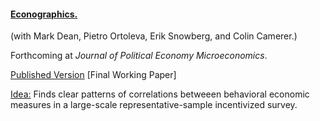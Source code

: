 ---
---

#### [Econographics.](https://www.journals.uchicago.edu/doi/full/10.1086/723044)

(with Mark Dean, Pietro Ortoleva, Erik Snowberg, and Colin Camerer.)

Forthcoming at _Journal of Political Economy Microeconomics_.

[Published Version](https://www.journals.uchicago.edu/doi/full/10.1086/723044)
[Final Working Paper]


<ins>Idea:</ins> Finds clear patterns of correlations betweeen behavioral economic measures in a large-scale representative-sample incentivized survey. 
